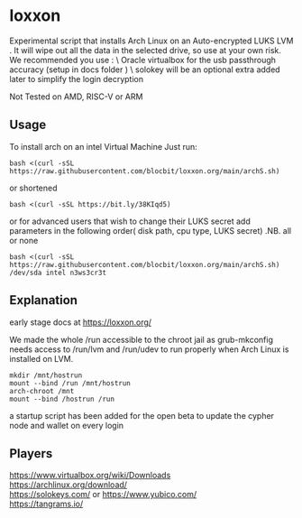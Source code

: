 # loxxon

Experimental script that installs Arch Linux on an Auto-encrypted LUKS LVM . It will wipe out all the data in the selected drive, so use at your own risk. We recommended you use : \ Oracle virtualbox for the usb passthrough accuracy (setup in docs folder ) \ solokey will be an optional extra added later to simplify the login decryption

Not Tested on AMD, RISC-V or ARM

## Usage
To install arch on an intel Virtual Machine
Just run:
```
bash <(curl -sSL https://raw.githubusercontent.com/blocbit/loxxon.org/main/archS.sh)
```
or shortened
```
bash <(curl -sSL https://bit.ly/38KIqd5)
```
or for advanced users that wish to change their LUKS secret add parameters in the following order( disk path, cpu type, LUKS secret) .NB. all or none
```
bash <(curl -sSL https://raw.githubusercontent.com/blocbit/loxxon.org/main/archS.sh) /dev/sda intel n3ws3cr3t
```

## Explanation

early stage docs at https://loxxon.org/

We made the whole /run accessible to the chroot jail as grub-mkconfig needs access to /run/lvm and /run/udev to run properly when Arch Linux is installed on LVM.

```
mkdir /mnt/hostrun
mount --bind /run /mnt/hostrun
arch-chroot /mnt
mount --bind /hostrun /run
```
a startup script has been added for the open beta to update the cypher node and wallet on every login

## Players

https://www.virtualbox.org/wiki/Downloads \
https://archlinux.org/download/ \
https://solokeys.com/ or https://www.yubico.com/ \
https://tangrams.io/